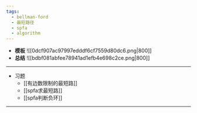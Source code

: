 ```yaml
---
tags:
  - bellman-ford
  - 最短路径
  - spfa
  - algorithm
---
```

- **模板**
![[0dcf907ac97997edddf6cf7559d80dc6.png|800]]
- **总结**
![[bdbf081abfee78941ad1efb4e698c2ce.png|800]]
---
- 习题
	- [[有边数限制的最短路]]
	- [[spfa求最短路]]
	- [[spfa判断负环]]
---
